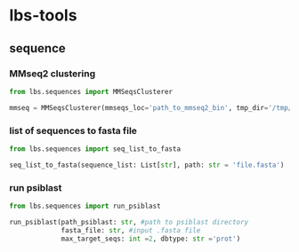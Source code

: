 # lbs-tools

## sequence
### MMseq2 clustering
```python
from lbs.sequences import MMSeqsClusterer

mmseq = MMSeqsClusterer(mmseqs_loc='path_to_mmseq2_bin', tmp_dir='/tmp/')
```
### list of sequences to fasta file
```python
from lbs.sequences import seq_list_to_fasta

seq_list_to_fasta(sequence_list: List[str], path: str = 'file.fasta')
```
### run psiblast
```python
from lbs.sequences import run_psiblast

run_psiblast(path_psiblast: str, #path to psiblast directory
             fasta_file: str, #input .fasta file
             max_target_seqs: int =2, dbtype: str ='prot')
```